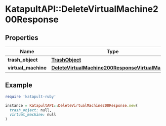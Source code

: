 # KatapultAPI::DeleteVirtualMachine200Response

## Properties

| Name | Type | Description | Notes |
| ---- | ---- | ----------- | ----- |
| **trash_object** | [**TrashObject**](TrashObject.md) |  |  |
| **virtual_machine** | [**DeleteVirtualMachine200ResponseVirtualMachine**](DeleteVirtualMachine200ResponseVirtualMachine.md) |  |  |

## Example

```ruby
require 'katapult-ruby'

instance = KatapultAPI::DeleteVirtualMachine200Response.new(
  trash_object: null,
  virtual_machine: null
)
```

